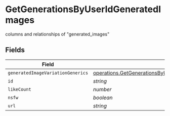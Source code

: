 # GetGenerationsByUserIdGeneratedImages

columns and relationships of "generated_images"


## Fields

| Field                                                                                                                                                       | Type                                                                                                                                                        | Required                                                                                                                                                    | Description                                                                                                                                                 |
| ----------------------------------------------------------------------------------------------------------------------------------------------------------- | ----------------------------------------------------------------------------------------------------------------------------------------------------------- | ----------------------------------------------------------------------------------------------------------------------------------------------------------- | ----------------------------------------------------------------------------------------------------------------------------------------------------------- |
| `generatedImageVariationGenerics`                                                                                                                           | [operations.GetGenerationsByUserIdGeneratedImageVariationGeneric](../../../sdk/models/operations/getgenerationsbyuseridgeneratedimagevariationgeneric.md)[] | :heavy_minus_sign:                                                                                                                                          | N/A                                                                                                                                                         |
| `id`                                                                                                                                                        | *string*                                                                                                                                                    | :heavy_minus_sign:                                                                                                                                          | N/A                                                                                                                                                         |
| `likeCount`                                                                                                                                                 | *number*                                                                                                                                                    | :heavy_minus_sign:                                                                                                                                          | N/A                                                                                                                                                         |
| `nsfw`                                                                                                                                                      | *boolean*                                                                                                                                                   | :heavy_minus_sign:                                                                                                                                          | N/A                                                                                                                                                         |
| `url`                                                                                                                                                       | *string*                                                                                                                                                    | :heavy_minus_sign:                                                                                                                                          | N/A                                                                                                                                                         |